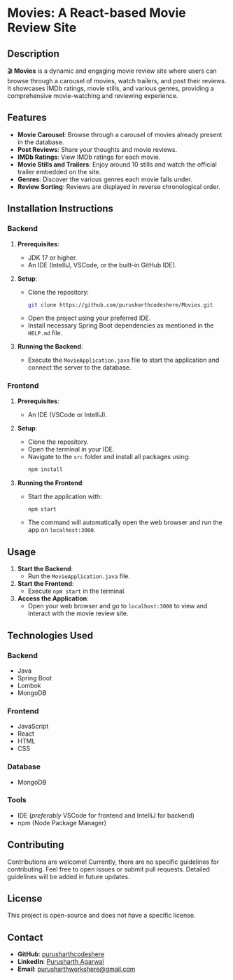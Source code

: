 # Movies: A React-based Movie Review Site

## Description

🎬 **Movies** is a dynamic and engaging movie review site where users can browse through a carousel of movies, watch trailers, and post their reviews. It showcases IMDb ratings, movie stills, and various genres, providing a comprehensive movie-watching and reviewing experience.

## Features

- **Movie Carousel**: Browse through a carousel of movies already present in the database.
- **Post Reviews**: Share your thoughts and movie reviews.
- **IMDb Ratings**: View IMDb ratings for each movie.
- **Movie Stills and Trailers**: Enjoy around 10 stills and watch the official trailer embedded on the site.
- **Genres**: Discover the various genres each movie falls under.
- **Review Sorting**: Reviews are displayed in reverse chronological order.

## Installation Instructions

### Backend

1. **Prerequisites**:
   - JDK 17 or higher.
   - An IDE (IntelliJ, VSCode, or the built-in GitHub IDE).

2. **Setup**:
   - Clone the repository:
     ```sh
     git clone https://github.com/purusharthcodeshere/Movies.git
     ```
   - Open the project using your preferred IDE.
   - Install necessary Spring Boot dependencies as mentioned in the `HELP.md` file.

3. **Running the Backend**:
   - Execute the `MovieApplication.java` file to start the application and connect the server to the database.

### Frontend

1. **Prerequisites**:
   - An IDE (VSCode or IntelliJ).

2. **Setup**:
   - Clone the repository.
   - Open the terminal in your IDE.
   - Navigate to the `src` folder and install all packages using:
     ```sh
     npm install
     ```

3. **Running the Frontend**:
   - Start the application with:
     ```sh
     npm start
     ```
   - The command will automatically open the web browser and run the app on `localhost:3000`.

## Usage

1. **Start the Backend**:
   - Run the `MovieApplication.java` file.
2. **Start the Frontend**:
   - Execute `npm start` in the terminal.
3. **Access the Application**:
   - Open your web browser and go to `localhost:3000` to view and interact with the movie review site.

## Technologies Used

### Backend

- Java
- Spring Boot
- Lombok
- MongoDB

### Frontend

- JavaScript
- React
- HTML
- CSS

### Database

- MongoDB

### Tools

- IDE (*preferably* VSCode for frontend and IntelliJ for backend)
- npm (Node Package Manager)

## Contributing

Contributions are welcome! Currently, there are no specific guidelines for contributing. Feel free to open issues or submit pull requests. Detailed guidelines will be added in future updates.

## License

This project is open-source and does not have a specific license.

## Contact

- **GitHub**: [purusharthcodeshere](https://github.com/purusharthcodeshere)
- **LinkedIn**: [Purusharth Agarwal](https://www.linkedin.com/in/purusharthagarwal/)
- **Email**: [purusharthworkshere@gmail.com](mailto:purusharthworkshere@gmail.com)
